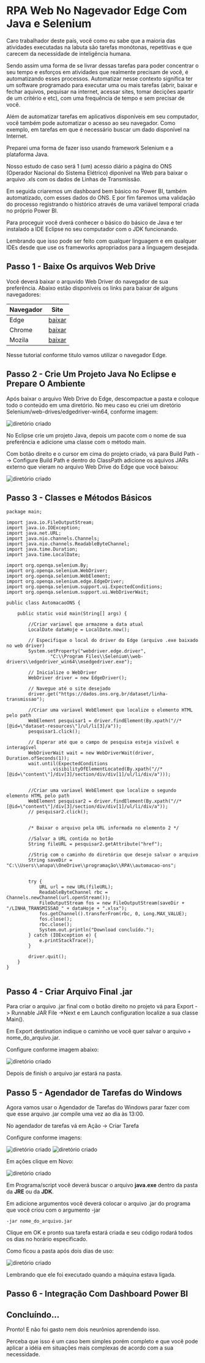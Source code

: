 # RPA Web No Nagevador Edge Com Java e Selenium

<p>Caro trabalhador deste país, você como eu sabe que a maioria das atividades executadas na labuta são tarefas monótonas, repetitivas e que carecem da necessidade de inteligência humana.</p>

Sendo assim uma forma de se livrar dessas tarefas para poder concentrar o seu tempo e esforços em atividades que realmente precisam de você, é automatizando esses processos. Automatizar nesse contexto significa ter um software programado para executar uma ou mais tarefas (abrir, baixar e fechar aquivos, pequisar na internet, acessar sites, tomar decições apartir de um critério e etc), com uma frequência de tempo e sem precisar de você.

Além de automatizar tarefas em aplicativos disponíveis em seu computador, você também pode automatizar o acesso ao seu navegador. Como exemplo, em tarefas em que é necessário buscar um dado disponível na Internet.

Preparei uma forma de fazer isso usando framework Selenium e a plataforma Java.

Nosso estudo de caso será 1 (um) acesso diário a página do ONS (Operador Nacional do Sistema Elétrico) diponível na Web para baixar o arquivo .xls com os dados de Linhas de Transmissão.

Em seguida criaremos um dashboard bem básico no Power BI, também automatizado, com esses dados do ONS. E por fim faremos uma validação do processo registrando o histórico através de uma variável temporal criada no próprio Power BI.

 
Para proceguir você dverá conhecer o básico do básico de Java e ter instalado a IDE Eclipse no seu computador com o JDK funcionando.

Lembrando que isso pode ser feito com qualquer linguagem e em qualquer IDEs desde que use os frameworks apropriados para a linguagem desejada.

## Passo 1 - Baixe Os arquivos Web Drive

Você deverá baixar o arquvido Web Driver do navegador de sua preferência.
Abaixo estão disponíveis os links para baixar de alguns navegadores:

|Navegador|Site|
|---|---|
|Edge|[baixar]()|
|Chrome|[baixar]()|
|Mozila|[baixar]()|

Nesse tutorial conforme titulo vamos utilizar o navegador Edge.

## Passo 2 - Crie Um Projeto Java No Eclipse e Prepare O Ambiente

Após baixar o arquivo Web Drive do Edge, descompactue a pasta e coloque todo o conteúdo em uma diretório.
No meu caso eu criei um diretório Selenium/web-drives/edgedriver-win64, conforme imagem:


<img src="C:/Users/anapa/OneDrive/programação/RPA/automacao-ons/img/img1.png" alt="diretório criado">


No Eclipse crie um projeto Java, depois um pacote com o nome de sua preferência e adicione uma classe com o método main.



Com botão direito e o cursor em cima do projeto criado, vá para Build Path --> Configure Build Path e dentro do ClassPath adicione os aquivos JARs externo que vieram no arquivo Web Drive do Edge que você baixou:

<img src="C:/Users/anapa/OneDrive/programação/RPA/automacao-ons/img/img2.png" alt="diretório criado">



## Passo 3 - Classes e Métodos Básicos

```
package main;

import java.io.FileOutputStream;
import java.io.IOException;
import java.net.URL;
import java.nio.channels.Channels;
import java.nio.channels.ReadableByteChannel;
import java.time.Duration;
import java.time.LocalDate;

import org.openqa.selenium.By;
import org.openqa.selenium.WebDriver;
import org.openqa.selenium.WebElement;
import org.openqa.selenium.edge.EdgeDriver;
import org.openqa.selenium.support.ui.ExpectedConditions;
import org.openqa.selenium.support.ui.WebDriverWait;

public class AutomacaoONS {

	public static void main(String[] args) {

		//Criar variavel que armazene a data atual
		LocalDate dataHoje = LocalDate.now();

		// Especifique o local do driver do Edge (arquivo .exe baixado no web driver)
		System.setProperty("webdriver.edge.driver",
				"C:\\Program Files\\Selenium\\web-drivers\\edgedriver_win64\\msedgedriver.exe");

		// Inicialize o WebDriver
		WebDriver driver = new EdgeDriver();

		// Navegue até o site desejado
		driver.get("https://dados.ons.org.br/dataset/linha-transmissao");

		//Criar uma variavel WebElement que localize o elemento HTML pelo path
		WebElement pesquisar1 = driver.findElement(By.xpath("//*[@id=\"dataset-resources\"]/ul/li[3]/a"));
		pesquisar1.click();

		// Esperar até que o campo de pesquisa esteja visível e interagível
		WebDriverWait wait = new WebDriverWait(driver, Duration.ofSeconds(1));
		wait.until(ExpectedConditions
				.visibilityOfElementLocated(By.xpath("//*[@id=\"content\"]/div[3]/section/div/div[1]/ul/li/div/a")));


		//Criar uma variavel WebElement que localize o segundo elemento HTML pelo path
		WebElement pesquisar2 = driver.findElement(By.xpath("//*[@id=\"content\"]/div[3]/section/div/div[1]/ul/li/div/a"));
		// pesquisar2.click();


		/* Baixar o arquivo pela URL informada no elemento 2 */ 
		
		//Salvar a URL contida no botão
		String fileURL = pesquisar2.getAttribute("href");
		
		//Strig com o caminho do diretório que desejo salvar o arquivo
		String saveDir = "C:\\Users\\anapa\\OneDrive\\programação\\RPA\\automacao-ons";


		try {
			URL url = new URL(fileURL);
			ReadableByteChannel rbc = Channels.newChannel(url.openStream());
			FileOutputStream fos = new FileOutputStream(saveDir + "/LINHA_TRANSMISSAO_" + dataHoje + ".xlsx");
			fos.getChannel().transferFrom(rbc, 0, Long.MAX_VALUE);
			fos.close();
			rbc.close();
			System.out.println("Download concluído.");
		} catch (IOException e) {
			e.printStackTrace();
		}

		driver.quit();
	}
}


```


## Passo 4 - Criar Arquivo Final .jar

Para criar o arquivo .jar final com o botão direito no projeto vá para Export -> Runnable JAR File ->Next e em Launch configuration localize a sua classe Main().

Em Export destination indique o caminho ue você quer salvar o arquivo + nome_do_arquivo.jar.

Configure conforme imagem abaixo:

<img src="C:/Users/anapa/OneDrive/programação/RPA/automacao-ons/img/img3.png" alt="diretório criado">

Depois de finish o arquivo jar estará na pasta.
 
## Passo 5 - Agendador de Tarefas do Windows

Agora vamos usar o Agendador de Tarefas do Windows parar fazer com que esse arquivo .jar compile uma vez ao dia às 13:00.

No agendador de tarefas vá em Ação -> Criar Tarefa

Configure conforme imagens:

<img src="C:/Users/anapa/OneDrive/programação/RPA/automacao-ons/img/img4.png" alt="diretório criado">

<img src="C:/Users/anapa/OneDrive/programação/RPA/automacao-ons/img/img5.png" alt="diretório criado">

Em ações clique em Novo:

<img src="C:/Users/anapa/OneDrive/programação/RPA/automacao-ons/img/img6.png" alt="diretório criado">

Em Programa/script você deverá buscar o arquivo **java.exe** dentro da pasta da **JRE** ou da **JDK**.

Em adicione argumentos você deverá colocar o arquivo .jar do programa que você criou com o argumento -jar

```
-jar nome_do_arquivo.jar
```


Clique em OK e pronto sua tarefa estará criada e seu código rodará todos os dias no horário especificado.

Como ficou a pasta após dois dias de uso:

<img src="C:/Users/anapa/OneDrive/programação/RPA/automacao-ons/img/img7.png" alt="diretório criado">

Lembrando que ele foi executado quando a máquina estava ligada. 


## Passo 6 - Integração Com Dashboard Power BI


## Concluíndo...
Pronto! E não foi gasto nem dois neurônios aprendendo isso. 

Perceba que isso é um caso bem simples porém completo e que você pode aplicar a idéia em situações mais complexas de acordo com a sua necessidade.

